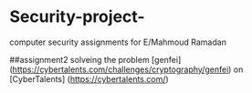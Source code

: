 # Security-project-
computer security assignments for E/Mahmoud Ramadan 

##assignment2
solveing the problem [genfei] (https://cybertalents.com/challenges/cryptography/genfei) on [CyberTalents] (https://cybertalents.com/)



